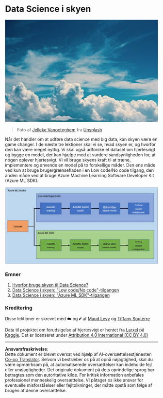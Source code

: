 <!--
CO_OP_TRANSLATOR_METADATA:
{
  "original_hash": "8dfe141a0f46f7d253e07f74913c7f44",
  "translation_date": "2025-08-26T21:57:19+00:00",
  "source_file": "5-Data-Science-In-Cloud/README.md",
  "language_code": "da"
}
-->
# Data Science i skyen

![cloud-picture](../../../translated_images/cloud-picture.f5526de3c6c6387b2d656ba94f019b3352e5e3854a78440e4fb00c93e2dea675.da.jpg)

> Foto af [Jelleke Vanooteghem](https://unsplash.com/@ilumire) fra [Unsplash](https://unsplash.com/s/photos/cloud?orientation=landscape)

Når det handler om at udføre data science med big data, kan skyen være en game changer. I de næste tre lektioner skal vi se, hvad skyen er, og hvorfor den kan være meget nyttig. Vi skal også udforske et dataset om hjertesvigt og bygge en model, der kan hjælpe med at vurdere sandsynligheden for, at nogen oplever hjertesvigt. Vi vil bruge skyens kraft til at træne, implementere og anvende en model på to forskellige måder. Den ene måde ved kun at bruge brugergrænsefladen i en Low code/No code tilgang, den anden måde ved at bruge Azure Machine Learning Software Developer Kit (Azure ML SDK).

![project-schema](../../../translated_images/project-schema.420e56d495624541eaecf2b737f138c86fb7d8162bb1c0bf8783c350872ffc4d.da.png)

### Emner

1. [Hvorfor bruge skyen til Data Science?](17-Introduction/README.md)
2. [Data Science i skyen: "Low code/No code"-tilgangen](18-Low-Code/README.md)
3. [Data Science i skyen: "Azure ML SDK"-tilgangen](19-Azure/README.md)

### Kreditering
Disse lektioner er skrevet med ☁️ og 💕 af [Maud Levy](https://twitter.com/maudstweets) og [Tiffany Souterre](https://twitter.com/TiffanySouterre)

Data til projektet om forudsigelse af hjertesvigt er hentet fra [
Larxel](https://www.kaggle.com/andrewmvd) på [Kaggle](https://www.kaggle.com/andrewmvd/heart-failure-clinical-data). Det er licenseret under [Attribution 4.0 International (CC BY 4.0)](https://creativecommons.org/licenses/by/4.0/)

---

**Ansvarsfraskrivelse**:  
Dette dokument er blevet oversat ved hjælp af AI-oversættelsestjenesten [Co-op Translator](https://github.com/Azure/co-op-translator). Selvom vi bestræber os på at opnå nøjagtighed, skal du være opmærksom på, at automatiserede oversættelser kan indeholde fejl eller unøjagtigheder. Det originale dokument på dets oprindelige sprog bør betragtes som den autoritative kilde. For kritisk information anbefales professionel menneskelig oversættelse. Vi påtager os ikke ansvar for eventuelle misforståelser eller fejltolkninger, der måtte opstå som følge af brugen af denne oversættelse.